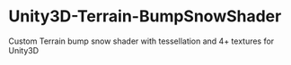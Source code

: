 # Unity3D-Terrain-BumpSnowShader
Custom Terrain bump snow shader with tessellation and 4+ textures for Unity3D

